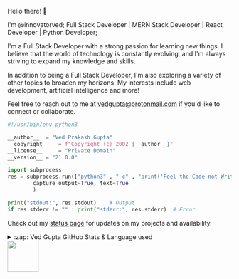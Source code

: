 Hello there! 👋

I'm @innovatorved; Full Stack Developer | MERN Stack Developer | React Developer | Python Developer;

I'm a Full Stack Developer with a strong passion for learning new things. I believe that the world of technology is constantly evolving, and I'm always striving to expand my knowledge and skills.

In addition to being a Full Stack Developer, I'm also exploring a variety of other topics to broaden my horizons. My interests include web development, artificial intelligence and more!

Feel free to reach out to me at vedgupta@protonmail.com if you'd like to connect or collaborate.

```python
#!/usr/bin/env python3

__author__	= "Ved Prakash Gupta"
__copyright__   = f"Copyright (c) 2002 {__author__}"
__license__ 	= "Private Domain"
__version__	= "21.0.0"

import subprocess
res = subprocess.run(["python3" , "-c" , "print('Feel the Code not Write it')"],
		capture_output=True, text=True
		)

print("stdout:", res.stdout)	# Output
if res.stderr != "" : print("stderr:", res.stderr)	# Error

```

Check out my [status page](https://status.vedgupta.in/) for updates on my projects and availability.

<details>
  <summary>:zap: Ved Gupta GitHub Stats & Language used</summary>
  <br>
  <img align="left" alt="innovatorved GitHub Stats" src="https://github-readme-stats.vercel.app/api?username=innovatorved&show_icons=true&theme=cobalt&hide_border=true" /><br>
</details>

<img height="70px" src="https://skillicons.dev/icons?i=react,nextjs,nodejs,javascript,typescript,python,bash,flask,git,github,graphql,aws,gcp,cloudflare,docker,firebase,githubactions,go,mongodb,mysql,planetscale,prisma,tailwind,vscode" />

